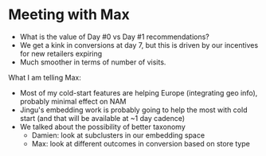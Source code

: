 # Meeting with Max

- What is the value of Day #0 vs Day #1 recommendations?
- We get a kink in conversions at day 7, but this is driven by our incentives for new retailers expiring
- Much smoother in terms of number of visits.

What I am telling Max:
- Most of my cold-start features are helping Europe (integrating geo info), probably minimal effect on NAM
- Jingu's embedding work is probably going to help the most with cold start (and that will be available at ~1 day cadence)
- We talked about the possibility of better taxonomy
  - Damien: look at subclusters in our embedding space
  - Max: look at different outcomes in conversion based on store type
